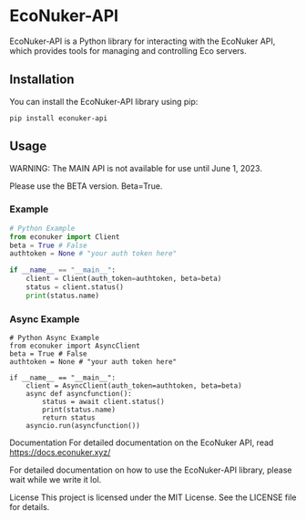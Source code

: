 # EcoNuker-API

EcoNuker-API is a Python library for interacting with the EcoNuker API, which provides tools for managing and controlling Eco servers.

## Installation

You can install the EcoNuker-API library using pip:

`pip install econuker-api`

## Usage

WARNING: The MAIN API is not available for use until June 1, 2023.

Please use the BETA version. Beta=True.

### Example

```python
# Python Example
from econuker import Client
beta = True # False
authtoken = None # "your auth token here"

if __name__ == "__main__":
    client = Client(auth_token=authtoken, beta=beta)
    status = client.status()
    print(status.name)
```

### Async Example
```
# Python Async Example
from econuker import AsyncClient
beta = True # False
authtoken = None # "your auth token here"

if __name__ == "__main__":
    client = AsyncClient(auth_token=authtoken, beta=beta)
    async def asyncfunction():
        status = await client.status()
        print(status.name)
        return status
    asyncio.run(asyncfunction())
```


Documentation
For detailed documentation on the EcoNuker API, read https://docs.econuker.xyz/

For detailed documentation on how to use the EcoNuker-API library, please wait while we write it lol.

License
This project is licensed under the MIT License. See the LICENSE file for details.